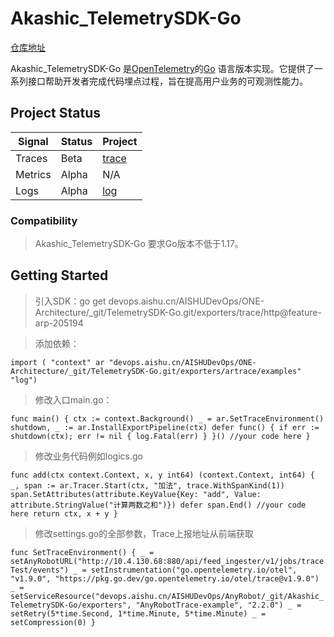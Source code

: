 # Akashic_TelemetrySDK-Go

[仓库地址](https://devops.aishu.cn/AISHUDevOps/ONE-Architecture/_git/TelemetrySDK-Go?path=%2F&version=GBfeature-arp-205194)

Akashic_TelemetrySDK-Go 是[OpenTelemetry](https://opentelemetry.io/)的[Go](https://golang.org/)
语言版本实现。它提供了一系列接口帮助开发者完成代码埋点过程，旨在提高用户业务的可观测性能力。

## Project Status

| Signal  | Status | Project                                                                                                             |
|---------|--------|---------------------------------------------------------------------------------------------------------------------|
| Traces  | Beta   | [trace](https://devops.aishu.cn/AISHUDevOps/ONE-Architecture/_git/TelemetrySDK-Go?path=%2Fexporters%2Ftrace%2Fhttp) |
| Metrics | Alpha  | N/A                                                                                                                 |
| Logs    | Alpha  | [log](https://devops.aishu.cn/AISHUDevOps/ONE-Architecture/_git/TelemetrySDK-Go?path=%2Fspan)                       |


### Compatibility

> Akashic_TelemetrySDK-Go 要求Go版本不低于1.17。

## Getting Started

> 引入SDK：go get devops.aishu.cn/AISHUDevOps/ONE-Architecture/_git/TelemetrySDK-Go.git/exporters/trace/http@feature-arp-205194

> 添加依赖：

`import (
"context"
ar "devops.aishu.cn/AISHUDevOps/ONE-Architecture/_git/TelemetrySDK-Go.git/exporters/artrace/examples"
"log")`

> 修改入口main.go：

`func main() {
ctx := context.Background()
_ = ar.SetTraceEnvironment()
shutdown, _ := ar.InstallExportPipeline(ctx)
defer func() {
if err := shutdown(ctx); err != nil {
log.Fatal(err)
}
}()
//your code here }`

> 修改业务代码例如logics.go

`func add(ctx context.Context, x, y int64) (context.Context, int64) {
_, span := ar.Tracer.Start(ctx, "加法", trace.WithSpanKind(1))
span.SetAttributes(attribute.KeyValue{Key: "add", Value: attribute.StringValue("计算两数之和")})
defer span.End()
//your code here
return ctx, x + y }`

> 修改settings.go的全部参数，Trace上报地址从前端获取

`func SetTraceEnvironment() {
	_ = setAnyRobotURL("http://10.4.130.68:880/api/feed_ingester/v1/jobs/traceTest/events")
	_ = setInstrumentation("go.opentelemetry.io/otel", "v1.9.0", "https://pkg.go.dev/go.opentelemetry.io/otel/trace@v1.9.0")
	_ = setServiceResource("devops.aishu.cn/AISHUDevOps/AnyRobot/_git/Akashic_TelemetrySDK-Go/exporters", "AnyRobotTrace-example", "2.2.0")
	_ = setRetry(5*time.Second, 1*time.Minute, 5*time.Minute)
	_ = setCompression(0)
}`